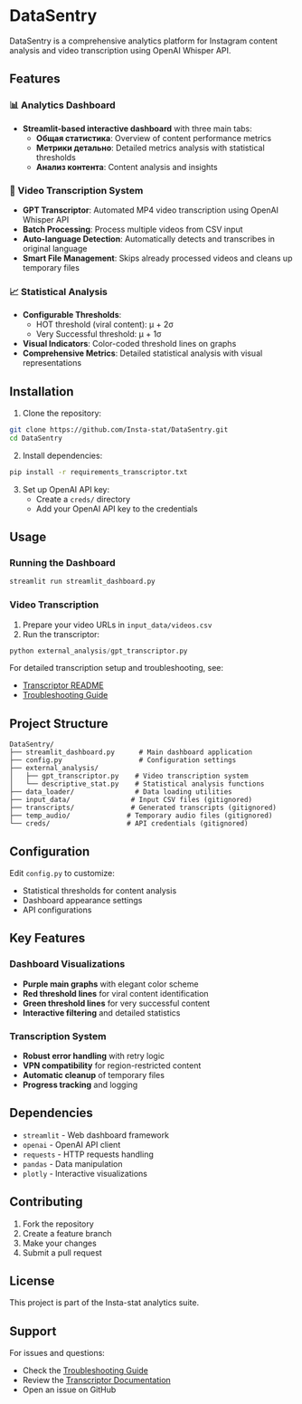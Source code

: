 # DataSentry

DataSentry is a comprehensive analytics platform for Instagram content analysis and video transcription using OpenAI Whisper API.

## Features

### 📊 Analytics Dashboard
- **Streamlit-based interactive dashboard** with three main tabs:
  - **Общая статистика**: Overview of content performance metrics
  - **Метрики детально**: Detailed metrics analysis with statistical thresholds
  - **Анализ контента**: Content analysis and insights

### 🎥 Video Transcription System
- **GPT Transcriptor**: Automated MP4 video transcription using OpenAI Whisper API
- **Batch Processing**: Process multiple videos from CSV input
- **Auto-language Detection**: Automatically detects and transcribes in original language
- **Smart File Management**: Skips already processed videos and cleans up temporary files

### 📈 Statistical Analysis
- **Configurable Thresholds**: 
  - HOT threshold (viral content): μ + 2σ
  - Very Successful threshold: μ + 1σ
- **Visual Indicators**: Color-coded threshold lines on graphs
- **Comprehensive Metrics**: Detailed statistical analysis with visual representations

## Installation

1. Clone the repository:
```bash
git clone https://github.com/Insta-stat/DataSentry.git
cd DataSentry
```

2. Install dependencies:
```bash
pip install -r requirements_transcriptor.txt
```

3. Set up OpenAI API key:
   - Create a `creds/` directory
   - Add your OpenAI API key to the credentials

## Usage

### Running the Dashboard
```bash
streamlit run streamlit_dashboard.py
```

### Video Transcription
1. Prepare your video URLs in `input_data/videos.csv`
2. Run the transcriptor:
```python
python external_analysis/gpt_transcriptor.py
```

For detailed transcription setup and troubleshooting, see:
- [Transcriptor README](TRANSCRIPTOR_README.md)
- [Troubleshooting Guide](README_TROUBLESHOOTING.md)

## Project Structure

```
DataSentry/
├── streamlit_dashboard.py      # Main dashboard application
├── config.py                   # Configuration settings
├── external_analysis/
│   ├── gpt_transcriptor.py    # Video transcription system
│   └── descriptive_stat.py    # Statistical analysis functions
├── data_loader/               # Data loading utilities
├── input_data/               # Input CSV files (gitignored)
├── transcripts/              # Generated transcripts (gitignored)
├── temp_audio/              # Temporary audio files (gitignored)
└── creds/                   # API credentials (gitignored)
```

## Configuration

Edit `config.py` to customize:
- Statistical thresholds for content analysis
- Dashboard appearance settings
- API configurations

## Key Features

### Dashboard Visualizations
- **Purple main graphs** with elegant color scheme
- **Red threshold lines** for viral content identification
- **Green threshold lines** for very successful content
- **Interactive filtering** and detailed statistics

### Transcription System
- **Robust error handling** with retry logic
- **VPN compatibility** for region-restricted content
- **Automatic cleanup** of temporary files
- **Progress tracking** and logging

## Dependencies

- `streamlit` - Web dashboard framework
- `openai` - OpenAI API client
- `requests` - HTTP requests handling
- `pandas` - Data manipulation
- `plotly` - Interactive visualizations

## Contributing

1. Fork the repository
2. Create a feature branch
3. Make your changes
4. Submit a pull request

## License

This project is part of the Insta-stat analytics suite.

## Support

For issues and questions:
- Check the [Troubleshooting Guide](README_TROUBLESHOOTING.md)
- Review the [Transcriptor Documentation](TRANSCRIPTOR_README.md)
- Open an issue on GitHub 